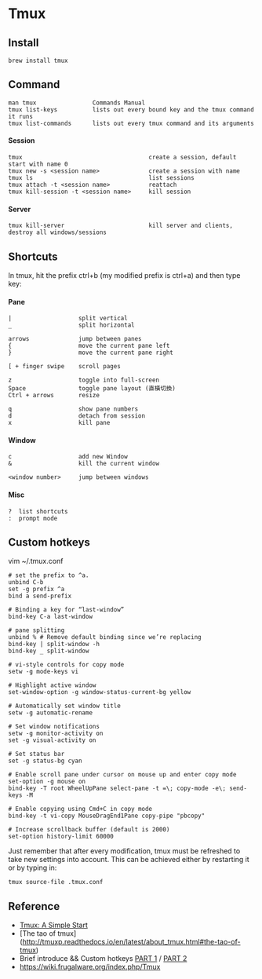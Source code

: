 
Tmux
=======

Install
-----------

    brew install tmux


Command
-----------

    man tmux        		Commands Manual
    tmux list-keys			lists out every bound key and the tmux command it runs
	tmux list-commands    	lists out every tmux command and its arguments
    

#### Session
    tmux                                    create a session, default start with name 0
    tmux new -s <session name> 				create a session with name
    tmux ls                                 list sessions
    tmux attach -t <session name>			reattach
    tmux kill-session -t <session name>     kill session
    
#### Server
    tmux kill-server						kill server and clients, destroy all windows/sessions

Shortcuts
-----------

In tmux, hit the prefix ctrl+b (my modified prefix is ctrl+a) and then type key:

#### Pane
    |                   split vertical 
    _                   split horizontal
    
    arrows              jump between panes
    {                   move the current pane left
    }                   move the current pane right
    
    [ + finger swipe    scroll pages
    
    z                   toggle into full-screen
    Space               toggle pane layout (直橫切換)
    Ctrl + arrows       resize
    
    q                   show pane numbers
    d                   detach from session
    x                   kill pane

#### Window
    c                   add new Window
    &                   kill the current window
    
    <window number>     jump between windows

#### Misc
    ?  list shortcuts
    :  prompt mode


Custom hotkeys
-----------

vim ~/.tmux.conf

    # set the prefix to ^a.
    unbind C-b
    set -g prefix ^a
    bind a send-prefix

    # Binding a key for “last-window”
    bind-key C-a last-window

    # pane splitting
    unbind % # Remove default binding since we’re replacing
    bind-key | split-window -h
    bind-key _ split-window
    
    # vi-style controls for copy mode
    setw -g mode-keys vi

    # Highlight active window
    set-window-option -g window-status-current-bg yellow

    # Automatically set window title
    setw -g automatic-rename

    # Set window notifications
    setw -g monitor-activity on
    set -g visual-activity on

    # Set status bar
    set -g status-bg cyan
    
	# Enable scroll pane under cursor on mouse up and enter copy mode
	set-option -g mouse on
	bind-key -T root WheelUpPane select-pane -t =\; copy-mode -e\; send-keys -M

	# Enable copying using Cmd+C in copy mode
	bind-key -t vi-copy MouseDragEnd1Pane copy-pipe "pbcopy"
	
	# Increase scrollback buffer (default is 2000)
	set-option history-limit 60000


Just remember that after every modification, tmux must be refreshed to take new settings into account.
This can be achieved either by restarting it or by typing in:

	tmux source-file .tmux.conf


Reference
-----------

* [Tmux: A Simple Start](https://www.sitepoint.com/tmux-a-simple-start/)
* [The tao of tmux] (http://tmuxp.readthedocs.io/en/latest/about_tmux.html#the-tao-of-tmux)
* Brief introduce && Custom hotkeys [PART 1](http://blog.hawkhost.com/2010/06/28/tmux-the-terminal-multiplexer/) / [PART 2](http://blog.hawkhost.com/2010/07/02/tmux-%e2%80%93-the-terminal-multiplexer-part-2/)
* https://wiki.frugalware.org/index.php/Tmux
